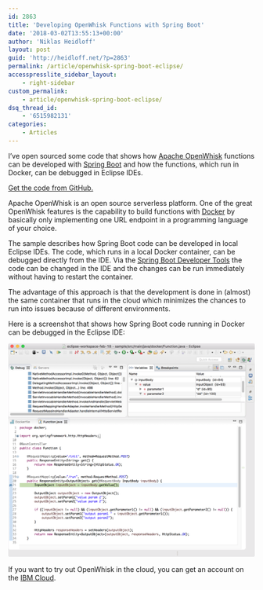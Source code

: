 ```yaml
---
id: 2863
title: 'Developing OpenWhisk Functions with Spring Boot'
date: '2018-03-02T13:55:13+00:00'
author: 'Niklas Heidloff'
layout: post
guid: 'http://heidloff.net/?p=2863'
permalink: /article/openwhisk-spring-boot-eclipse/
accesspresslite_sidebar_layout:
    - right-sidebar
custom_permalink:
    - article/openwhisk-spring-boot-eclipse/
dsq_thread_id:
    - '6515982131'
categories:
    - Articles
---
```


I’ve open sourced some code that shows how [Apache OpenWhisk](http://openwhisk.org/) functions can be developed with [Spring Boot](https://projects.spring.io/spring-boot/) and how the functions, which run in Docker, can be debugged in Eclipse IDEs.

[Get the code from GitHub.](https://github.com/nheidloff/openwhisk-debug-java)

Apache OpenWhisk is an open source serverless platform. One of the great OpenWhisk features is the capability to build functions with [Docker](https://github.com/apache/incubator-openwhisk/blob/master/docs/actions.md#creating-docker-actions) by basically only implementing one URL endpoint in a programming language of your choice.

The sample describes how Spring Boot code can be developed in local Eclipse IDEs. The code, which runs in a local Docker container, can be debugged directly from the IDE. Via the [Spring Boot Developer Tools](https://docs.spring.io/spring-boot/docs/current/reference/html/using-boot-devtools.html) the code can be changed in the IDE and the changes can be run immediately without having to restart the container.

The advantage of this approach is that the development is done in (almost) the same container that runs in the cloud which minimizes the chances to run into issues because of different environments.

Here is a screenshot that shows how Spring Boot code running in Docker can be debugged in the Eclipse IDE:

![image](/assets/img/2018/03/debugger.png)

If you want to try out OpenWhisk in the cloud, you can get an account on the [IBM Cloud](http://ibm.biz/nheidloff).